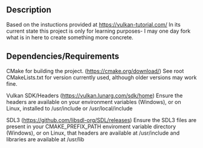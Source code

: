 ## Description ##
Based on the instuctions provided at https://vulkan-tutorial.com/
In its current state this project is only for learning purposes- I may one day fork what is in here to create something more concrete.

## Dependencies/Requirements ##
CMake for building the project. (https://cmake.org/download/)
See root CMakeLists.txt for version currently used, although older versions may work fine.

Vulkan SDK/Headers (https://vulkan.lunarg.com/sdk/home)
Ensure the headers are available on your environment variables (Windows), or on Linux, installed to /usr/include or /usr/local/include

SDL3 (https://github.com/libsdl-org/SDL/releases)
Ensure the SDL3 files are present in your CMAKE_PREFIX_PATH enviroment variable directory (Windows), or on Linux, that headers are available at /usr/include and libraries are available at /usr/lib
